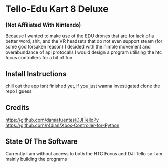 # Tello-Edu Kart 8 Deluxe
### (Not Affiliated With Nintendo)
Because I wanted to make use of the EDU drones that are for lack of a better word,
shit, and the VR headsets that do not even support steam (for some god forsaken 
reason) I decided with the nimble movement and overabundance of api protocalls 
I would design a program utilising the htc focus controllers for a bit of fun
## Install Instructions
chill out the app isnt finished yet, if you just wanna investigated clone the repo I guess
## Credits
https://github.com/damiafuentes/DJITelloPy
https://github.com/r4dian/Xbox-Controller-for-Python
## State Of The Software
Currently I am without access to both the HTC Focus and DJI Tello 
so I am mainly building the programs
